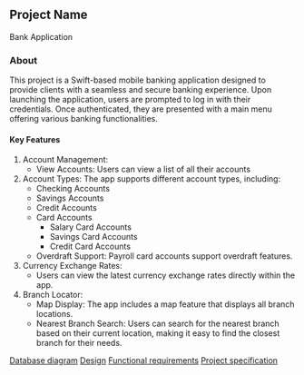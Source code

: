 ## Project Name
Bank Application
### About
This project is a Swift-based mobile banking application designed to provide clients with a seamless and secure banking experience. Upon launching the application, users are prompted to log in with their credentials. Once authenticated, they are presented with a main menu offering various banking functionalities.
#### Key Features
1. Account Management:
     - View Accounts: Users can view a list of all their accounts
2. Account Types: The app supports different account types, including:
     - Checking Accounts
     - Savings Accounts
     - Credit Accounts
     - Card Accounts
         - Salary Card Accounts
         - Savings Card Accounts
         - Credit Card Accounts
     - Overdraft Support: Payroll card accounts support overdraft features.
3. Currency Exchange Rates:
     - Users can view the latest currency exchange rates directly within the app.
4. Branch Locator:
     - Map Display: The app includes a map feature that displays all branch locations.
     - Nearest Branch Search: Users can search for the nearest branch based on their current location, making it easy to find the closest branch for their needs.

[Database diagram]()
[Design](https://fpmi-tp2024.github.io/tpmp-gpd-lab10-bank/Design.html)
[Functional requirements]()
[Project specification]()